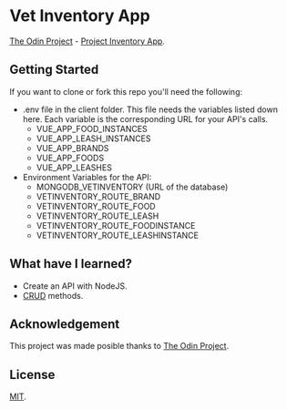 # Vet Inventory App
[The Odin Project](https://www.theodinproject.com/) - [Project Inventory App](https://www.theodinproject.com/courses/nodejs/lessons/inventory-application).

## Getting Started
If you want to clone or fork this repo you'll need the following:
* .env file in the client folder. This file needs the variables listed
  down here. Each variable is the corresponding URL for your API's calls.
  * VUE_APP_FOOD_INSTANCES
  * VUE_APP_LEASH_INSTANCES
  * VUE_APP_BRANDS
  * VUE_APP_FOODS
  * VUE_APP_LEASHES
* Environment Variables for the API:
  * MONGODB_VETINVENTORY (URL of the database)
  * VETINVENTORY_ROUTE_BRAND
  * VETINVENTORY_ROUTE_FOOD
  * VETINVENTORY_ROUTE_LEASH
  * VETINVENTORY_ROUTE_FOODINSTANCE
  * VETINVENTORY_ROUTE_LEASHINSTANCE

## What have I learned?
* Create an API with NodeJS.
* [CRUD](https://en.wikipedia.org/wiki/Create%2C_read%2C_update_and_delete) methods.

## Acknowledgement
This project was made posible thanks to [The Odin Project](https://www.theodinproject.com/).

## License
[MIT](https://mit-license.org/).
